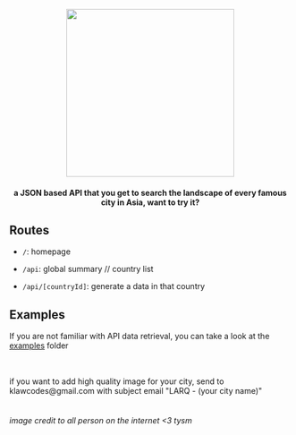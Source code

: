 <p align="center">
  <img src="https://i.ibb.co/NZgGkzf/Larq-Logo.png" style="width:300px">
</p>
<h4 align="center">a JSON based API that you get to search the landscape of every famous city in Asia, want to try it?</h4>

## Routes

- `/`: homepage

- `/api`: global summary // country list

- `/api/[countryId]`: generate a data in that country

## Examples

If you are not familiar with API data retrieval, you can take a look at the [examples](https://github.com/klawcodes/larq-api/tree/main/examples) folder

##
<br />
if you want to add high quality image for your city, send to klawcodes@gmail.com with subject email "LARQ - (your city name)"
<br /><br />

<h6>image credit to all person on the internet <3 tysm</h6>

